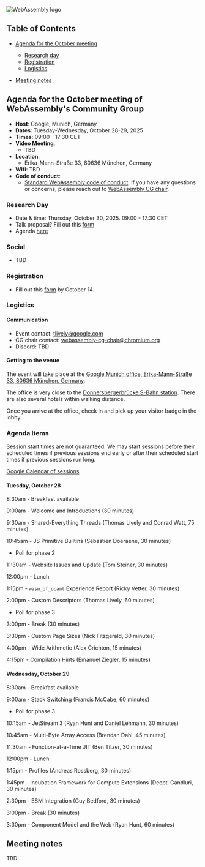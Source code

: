 ![WebAssembly logo](/images/WebAssembly.png)

## Table of Contents

* [Agenda for the October meeting](#agenda-for-the-October-meeting-of-webassemblys-community-group)

   * [Research day](#research-day)
   * [Registration](#registration)
   * [Logistics](#logistics)

* [Meeting notes](#meeting-notes)


## Agenda for the October meeting of WebAssembly's Community Group

- **Host**: Google, Munich, Germany
- **Dates**: Tuesday-Wednesday, October 28-29, 2025
- **Times**: 09:00 - 17:30 CET
- **Video Meeting**:
    - TBD
- **Location**:
    - Erika-Mann-Straße 33, 80636 München, Germany
- **Wifi**: TBD
- **Code of conduct**:
    - [Standard WebAssembly code of conduct](https://github.com/WebAssembly/meetings/blob/main/CODE_OF_CONDUCT.md). If you have any questions or concerns, please reach out to [WebAssembly CG chair](mailto:webassembly-cg-chair@chromium.org).

### Research Day

- Date & time: Thursday, October 30, 2025. 09:00 - 17:30 CET
- Talk proposal? Fill out this [form](https://docs.google.com/forms/d/e/1FAIpQLSfOaVCYBOof3v9ARlhZJkRN91LK94Vp9IcejzOKv4Afn4uSZQ/viewform?usp=sharing&ouid=110535356774267343356)
- Agenda [here](https://www.cs.cmu.edu/~wasm/wasm-research-day-2025b.html)

### Social

- TBD

### Registration

- Fill out this [form](https://docs.google.com/forms/d/e/1FAIpQLScbvh5nIYFt_xkrpdM_47f9UEh3-D0q_8BY5iGOUn1iypnq0g/viewform?usp=dialog) by October 14.

### Logistics

#### Communication

- Event contact: tlively@google.com
- CG chair contact: webassembly-cg-chair@chromium.org
- Discord: TBD

#### Getting to the venue

The event will take place at the [Google Munich office, Erika-Mann-Straße 33, 80636 München, Germany](https://maps.app.goo.gl/SKAPzwCm7QFYjMvy7).

The office is very close to the [Donnersbergerbrücke S-Bahn station](https://maps.app.goo.gl/CTmBpjeK9Prsm6hW8). There are also several hotels within walking distance.

Once you arrive at the office, check in and pick up your visitor badge in the lobby.

### Agenda Items

Session start times are not guaranteed. We may start sessions before their
scheduled times if previous sessions end early or after their scheduled
start times if previous sessions run long.

[Google Calendar of sessions](https://calendar.google.com/calendar/u/0?cid=Y183N2RkNzFmNDIxNWNhMGZmNDFjZTNkZThlODZlZDM4ZDViYWM2N2U1ZTY4ZTg2NzA0ZTQzZjk1YmExNjRlZDhjQGdyb3VwLmNhbGVuZGFyLmdvb2dsZS5jb20)

#### Tuesday, October 28

8:30am - Breakfast available

9:00am - Welcome and Introductions (30 minutes)

9:30am - Shared-Everything Threads (Thomas Lively and Conrad Watt, 75 minutes)

10:45am - JS Primitive Builtins (Sébastien Doeraene, 30 minutes)
 - Poll for phase 2

11:30am - Website Issues and Update (Tom Steiner, 30 minutes)

12:00pm - Lunch

1:15pm - `wasm_of_ocaml` Experience Report (Ricky Vetter, 30 minutes)

2:00pm - Custom Descriptors (Thomas Lively, 60 minutes)
 - Poll for phase 3

3:00pm - Break (30 minutes)

3:30pm - Custom Page Sizes (Nick Fitzgerald, 30 minutes)

4:00pm - Wide Arithmetic (Alex Crichton, 15 minutes)

4:15pm - Compilation Hints (Emanuel Ziegler, 15 minutes)

#### Wednesday, October 29

8:30am - Breakfast available

9:00am - Stack Switching (Francis McCabe, 60 minutes)
 - Poll for phase 3

10:15am - JetStream 3 (Ryan Hunt and Daniel Lehmann, 30 minutes)

10:45am - Multi-Byte Array Access (Brendan Dahl, 45 minutes)

11:30am - Function-at-a-Time JIT (Ben Titzer, 30 minutes)

12:00pm - Lunch

1:15pm - Profiles (Andreas Rossberg, 30 minutes)

1:45pm - Incubation Framework for Compute Extensions (Deepti Gandluri, 30 minutes)

2:30pm - ESM Integration (Guy Bedford, 30 minutes)

3:00pm - Break (30 minutes)

3:30pm - Component Model and the Web (Ryan Hunt, 60 minutes)

## Meeting notes

TBD
